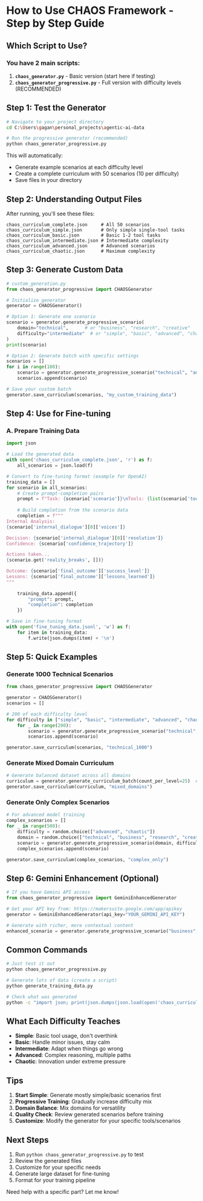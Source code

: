 # How to Use CHAOS Framework - Step by Step Guide

## Which Script to Use?

### You have 2 main scripts:

1. **`chaos_generator.py`** - Basic version (start here if testing)
2. **`chaos_generator_progressive.py`** - Full version with difficulty levels (RECOMMENDED)

## Step 1: Test the Generator

```bash
# Navigate to your project directory
cd C:\Users\gagan\personal_projects\agentic-ai-data

# Run the progressive generator (recommended)
python chaos_generator_progressive.py
```

This will automatically:
- Generate example scenarios at each difficulty level
- Create a complete curriculum with 50 scenarios (10 per difficulty)
- Save files in your directory

## Step 2: Understanding Output Files

After running, you'll see these files:
```
chaos_curriculum_complete.json     # All 50 scenarios
chaos_curriculum_simple.json       # Only simple single-tool tasks
chaos_curriculum_basic.json        # Basic 1-2 tool tasks
chaos_curriculum_intermediate.json # Intermediate complexity
chaos_curriculum_advanced.json     # Advanced scenarios
chaos_curriculum_chaotic.json      # Maximum complexity
```

## Step 3: Generate Custom Data

```python
# custom_generation.py
from chaos_generator_progressive import CHAOSGenerator

# Initialize generator
generator = CHAOSGenerator()

# Option 1: Generate one scenario
scenario = generator.generate_progressive_scenario(
    domain="technical",      # or "business", "research", "creative"
    difficulty="intermediate"  # or "simple", "basic", "advanced", "chaotic"
)
print(scenario)

# Option 2: Generate batch with specific settings
scenarios = []
for i in range(100):
    scenario = generator.generate_progressive_scenario("technical", "advanced")
    scenarios.append(scenario)

# Save your custom batch
generator.save_curriculum(scenarios, "my_custom_training_data")
```

## Step 4: Use for Fine-tuning

### A. Prepare Training Data
```python
import json

# Load the generated data
with open('chaos_curriculum_complete.json', 'r') as f:
    all_scenarios = json.load(f)

# Convert to fine-tuning format (example for OpenAI)
training_data = []
for scenario in all_scenarios:
    # Create prompt-completion pairs
    prompt = f"Task: {scenario['scenario']}\nTools: {list(scenario['tools_available'].keys())}\nWhat's your approach?"
    
    # Build completion from the scenario data
    completion = f"""
Internal Analysis:
{scenario['internal_dialogue'][0]['voices']}

Decision: {scenario['internal_dialogue'][0]['resolution']}
Confidence: {scenario['confidence_trajectory']}

Actions taken...
{scenario.get('reality_breaks', [])}

Outcome: {scenario['final_outcome']['success_level']}
Lessons: {scenario['final_outcome']['lessons_learned']}
"""
    
    training_data.append({
        "prompt": prompt,
        "completion": completion
    })

# Save in fine-tuning format
with open('fine_tuning_data.jsonl', 'w') as f:
    for item in training_data:
        f.write(json.dumps(item) + '\n')
```

## Step 5: Quick Examples

### Generate 1000 Technical Scenarios
```python
from chaos_generator_progressive import CHAOSGenerator

generator = CHAOSGenerator()
scenarios = []

# 200 of each difficulty level
for difficulty in ["simple", "basic", "intermediate", "advanced", "chaotic"]:
    for _ in range(200):
        scenario = generator.generate_progressive_scenario("technical", difficulty)
        scenarios.append(scenario)

generator.save_curriculum(scenarios, "technical_1000")
```

### Generate Mixed Domain Curriculum
```python
# Generate balanced dataset across all domains
curriculum = generator.generate_curriculum_batch(count_per_level=25)  # 25 * 5 difficulties = 125 total
generator.save_curriculum(curriculum, "mixed_domains")
```

### Generate Only Complex Scenarios
```python
# For advanced model training
complex_scenarios = []
for _ in range(500):
    difficulty = random.choice(["advanced", "chaotic"])
    domain = random.choice(["technical", "business", "research", "creative"])
    scenario = generator.generate_progressive_scenario(domain, difficulty)
    complex_scenarios.append(scenario)

generator.save_curriculum(complex_scenarios, "complex_only")
```

## Step 6: Gemini Enhancement (Optional)

```python
# If you have Gemini API access
from chaos_generator_progressive import GeminiEnhancedGenerator

# Get your API key from: https://makersuite.google.com/app/apikey
generator = GeminiEnhancedGenerator(api_key="YOUR_GEMINI_API_KEY")

# Generate with richer, more contextual content
enhanced_scenario = generator.generate_progressive_scenario("business", "advanced")
```

## Common Commands

```bash
# Just test it out
python chaos_generator_progressive.py

# Generate lots of data (create a script)
python generate_training_data.py

# Check what was generated
python -c "import json; print(json.dumps(json.load(open('chaos_curriculum_simple.json'))[0], indent=2))"
```

## What Each Difficulty Teaches

- **Simple**: Basic tool usage, don't overthink
- **Basic**: Handle minor issues, stay calm
- **Intermediate**: Adapt when things go wrong
- **Advanced**: Complex reasoning, multiple paths
- **Chaotic**: Innovation under extreme pressure

## Tips

1. **Start Simple**: Generate mostly simple/basic scenarios first
2. **Progressive Training**: Gradually increase difficulty mix
3. **Domain Balance**: Mix domains for versatility
4. **Quality Check**: Review generated scenarios before training
5. **Customize**: Modify the generator for your specific tools/scenarios

## Next Steps

1. Run `python chaos_generator_progressive.py` to test
2. Review the generated files
3. Customize for your specific needs
4. Generate large dataset for fine-tuning
5. Format for your training pipeline

Need help with a specific part? Let me know!
